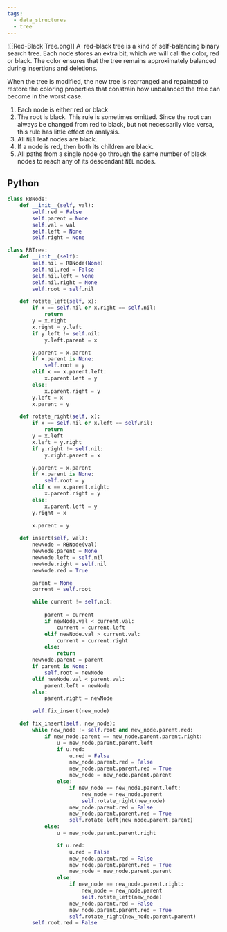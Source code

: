 ```yaml
---
tags:
  - data_structures
  - tree
---
```


![[Red-Black Tree.png]]
A  red-black tree is a kind of self-balancing binary search tree. Each node stores an extra bit, which we will call the color, red or black. The color ensures that the tree remains approximately balanced during insertions and deletions.

When the tree is modified, the new tree is rearranged and repainted to restore the coloring properties that constrain how unbalanced the tree can become in the worst case.

1. Each node is either red or black
2. The root is black. This rule is sometimes omitted. Since the root can always be changed from red to black, but not necessarily vice versa, this rule has little effect on analysis.
3. All `Nil` leaf nodes are black.
4. If a node is red, then both its children are black.
5. All paths from a single node go through the same number of black nodes to reach any of its descendant `NIL` nodes.

## Python
```python
class RBNode:
    def __init__(self, val):
        self.red = False
        self.parent = None
        self.val = val
        self.left = None
        self.right = None

class RBTree:
    def __init__(self):
        self.nil = RBNode(None)
        self.nil.red = False
        self.nil.left = None
        self.nil.right = None
        self.root = self.nil

    def rotate_left(self, x):
        if x == self.nil or x.right == self.nil:
            return
        y = x.right
        x.right = y.left
        if y.left != self.nil:
            y.left.parent = x

        y.parent = x.parent
        if x.parent is None:
            self.root = y
        elif x == x.parent.left:
            x.parent.left = y
        else:
            x.parent.right = y
        y.left = x
        x.parent = y

    def rotate_right(self, x):
        if x == self.nil or x.left == self.nil:
            return
        y = x.left
        x.left = y.right
        if y.right != self.nil:
            y.right.parent = x

        y.parent = x.parent
        if x.parent is None:
            self.root = y
        elif x == x.parent.right:
            x.parent.right = y
        else:
            x.parent.left = y
        y.right = x
        
        x.parent = y

    def insert(self, val):
        newNode = RBNode(val)
        newNode.parent = None
        newNode.left = self.nil
        newNode.right = self.nil
        newNode.red = True

        parent = None
        current = self.root

        while current != self.nil:
            
            parent = current
            if newNode.val < current.val:
                current = current.left
            elif newNode.val > current.val:
                current = current.right
            else:
                return
        newNode.parent = parent
        if parent is None:
            self.root = newNode
        elif newNode.val < parent.val:
            parent.left = newNode
        else:
            parent.right = newNode

        self.fix_insert(new_node)

    def fix_insert(self, new_node):
        while new_node != self.root and new_node.parent.red:
            if new_node.parent == new_node.parent.parent.right:
                u = new_node.parent.parent.left
                if u.red:
                    u.red = False
                    new_node.parent.red = False
                    new_node.parent.parent.red = True
                    new_node = new_node.parent.parent
                else:
                    if new_node == new_node.parent.left:
                        new_node = new_node.parent
                        self.rotate_right(new_node)
                    new_node.parent.red = False
                    new_node.parent.parent.red = True
                    self.rotate_left(new_node.parent.parent)
            else:
                u = new_node.parent.parent.right

                if u.red:
                    u.red = False
                    new_node.parent.red = False
                    new_node.parent.parent.red = True
                    new_node = new_node.parent.parent
                else:
                    if new_node == new_node.parent.right:
                        new_node = new_node.parent
                        self.rotate_left(new_node)
                    new_node.parent.red = False
                    new_node.parent.parent.red = True
                    self.rotate_right(new_node.parent.parent)
        self.root.red = False
```

